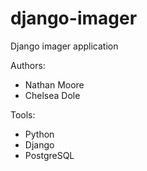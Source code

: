 # django-imager
Django imager application

Authors:

* Nathan Moore
* Chelsea Dole

Tools: 

* Python
* Django
* PostgreSQL